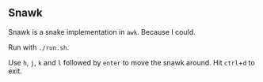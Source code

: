 Snawk
-----

Snawk is a snake implementation in `awk`. Because I could.

Run with `./run.sh`.

Use `h`, `j`, `k` and `l` followed by `enter` to move the snawk around. Hit
`ctrl`+`d` to exit.

